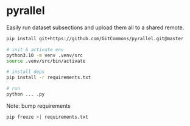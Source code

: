 # pyrallel
Easily run dataset subsections and upload them all to a shared remote.

```sh
pip install git+https://github.com/GitCommons/pyrallel.git@master
```


```sh
# init & activate env
python3.10 -m venv .venv/src
source .venv/src/bin/activate

# install deps
pip install -r requirements.txt

# run
python ... .py
```


Note: bump requirements
```sh
pip freeze >| requirements.txt
```
